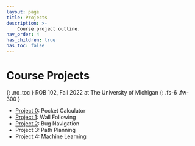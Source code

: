 ```yaml
---
layout: page
title: Projects
description: >-
    Course project outline.
nav_order: 4
has_children: true
has_toc: false
---
```


# Course Projects
{: .no_toc }
ROB 102, Fall 2022 at The University of Michigan
{: .fs-6 .fw-300 }

* [Project 0](https://robotics102.org/um-f23/projects/p0.html): Pocket Calculator
* [Project 1](https://robotics102.org/um-f23/projects/p1.html): Wall Following
* [Project 2](https://robotics102.org/um-f23/projects/p2.html): Bug Navigation
* Project 3: Path Planning
* Project 4: Machine Learning
